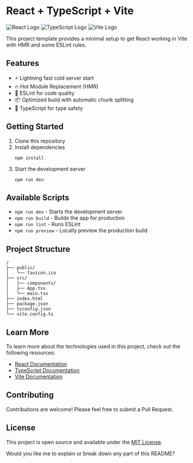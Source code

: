 # React + TypeScript + Vite

![React Logo](https://cdn.jsdelivr.net/gh/devicons/devicon/icons/react/react-original.svg) ![TypeScript Logo](https://cdn.jsdelivr.net/gh/devicons/devicon/icons/typescript/typescript-original.svg) ![Vite Logo](https://vitejs.dev/logo.svg)

This project template provides a minimal setup to get React working in Vite with HMR and some ESLint rules.

## Features

- ⚡️ Lightning fast cold server start
- 🔥 Hot Module Replacement (HMR)
- 🎨 ESLint for code quality
- 📦 Optimized build with automatic chunk splitting
- 🔧 TypeScript for type safety

## Getting Started

1. Clone this repository
2. Install dependencies
   ```
   npm install
   ```
3. Start the development server
   ```
   npm run dev
   ```

## Available Scripts

- `npm run dev` - Starts the development server
- `npm run build` - Builds the app for production
- `npm run lint` - Runs ESLint
- `npm run preview` - Locally preview the production build

## Project Structure

```
/
├── public/
│   └── favicon.ico
├── src/
│   ├── components/
│   ├── App.tsx
│   └── main.tsx
├── index.html
├── package.json
├── tsconfig.json
└── vite.config.ts
```

## Learn More

To learn more about the technologies used in this project, check out the following resources:

- [React Documentation](https://reactjs.org/)
- [TypeScript Documentation](https://www.typescriptlang.org/)
- [Vite Documentation](https://vitejs.dev/)

## Contributing

Contributions are welcome! Please feel free to submit a Pull Request.

## License

This project is open source and available under the [MIT License](LICENSE).

Would you like me to explain or break down any part of this README?
